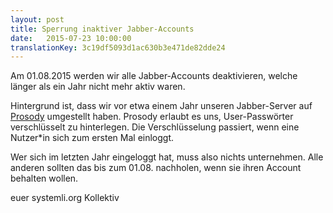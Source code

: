 ```yaml
---
layout: post 
title: Sperrung inaktiver Jabber-Accounts
date:   2015-07-23 10:00:00
translationKey: 3c19df5093d1ac630b3e471de82dde24
---
```


Am 01.08.2015 werden wir alle Jabber-Accounts deaktivieren, welche
länger als ein Jahr nicht mehr aktiv waren.

Hintergrund ist, dass wir vor etwa einem Jahr unseren Jabber-Server auf
[Prosody](https://prosody.im/) umgestellt haben. Prosody erlaubt es uns,
User-Passwörter verschlüsselt zu hinterlegen. Die Verschlüsselung
passiert, wenn eine Nutzer*in sich zum ersten Mal einloggt.

Wer sich im letzten Jahr eingeloggt hat, muss also nichts unternehmen.
Alle anderen sollten das bis zum 01.08. nachholen, wenn sie ihren
Account behalten wollen.

euer systemli.org Kollektiv
